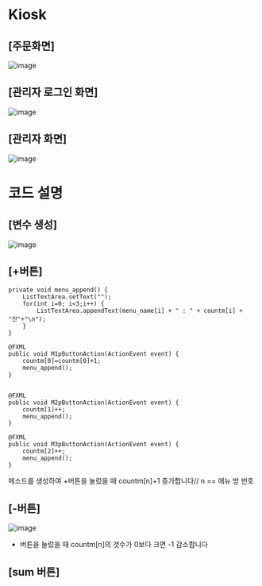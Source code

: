 # Kiosk
## [주문화면]
![image](https://github.com/seokhyun06/Kiosk/assets/122009563/2f0ea3d1-0728-4f9d-bb5c-d03c4338c11b)

## [관리자 로그인 화면]
![image](https://github.com/seokhyun06/Kiosk/assets/122009563/fe45509a-20e5-470c-8131-f36d2308ccb7)

## [관리자 화면]
![image](https://github.com/seokhyun06/Kiosk/assets/122009563/3e3dc4b9-23b1-4ec6-a5dc-046b36329c30)

# 코드 설명
## [변수 생성]
![image](https://github.com/seokhyun06/Kiosk/assets/122009563/af267a55-c8ac-427e-b474-7486ffc8126d)

## [+버튼]

    private void menu_append() {		
    	ListTextArea.setText("");
    	for(int i=0; i<3;i++) {
    		ListTextArea.appendText(menu_name[i] + " : " + countm[i] + "잔"+"\n");
    	}	
    }
    
    @FXML
    public void M1pButtonAction(ActionEvent event) {
    	countm[0]=countm[0]+1;
    	menu_append();
    }


	@FXML
	public void M2pButtonAction(ActionEvent event) {
    	countm[1]++;    	
    	menu_append();
    }
    
    @FXML
    public void M3pButtonAction(ActionEvent event) {
    	countm[2]++;    	
    	menu_append();
    }

메소드를 생성하여 +버튼을 눌렀을 때 countm[n]+1 증가합니다// n == 메뉴 방 번호

## [-버튼]
![image](https://github.com/seokhyun06/Kiosk/assets/122009563/68bf3efd-6708-454f-ae0e-84c299e110f0)
- 버튼을 눌렀을 때 countm[n]의 갯수가 0보다 크면 -1 감소합니다

## [sum 버튼]

